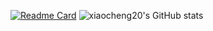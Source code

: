 [![Readme Card](https://github-readme-stats.vercel.app/api/pin/?username=xiaocheng20&repo=github-readme-stats)](https://github.com/xiaocheng20/github-readme-stats)
![xiaocheng20's GitHub stats](https://github-readme-stats.vercel.app/api?username=xiaocheng20&show_icons=true&theme=radical)

